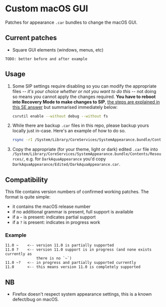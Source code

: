 # Custom macOS GUI

Patches for appearance `.car` bundles to change the macOS GUI.

## Current patches

-   Square GUI elements (windows, menus, etc)

```
TODO: better before and after example
```

## Usage

1.  Some SIP settings require disabling so you can modify the appropriate files
    -- _it's your choice whether or not you want to do this_ -- not doing so
    means you cannot apply the changes required. **You have to reboot into
    Recovery Mode to make changes to SIP**, [the steps are explained in this SE
    answer](https://apple.stackexchange.com/questions/208478/how-do-i-disable-system-integrity-protection-sip-aka-rootless-on-macos-os-x) but summarised immediately below:

    ```bash
    csrutil enable --without debug --without fs
    ```

2.  While there are backup `.car` files in this repo, please backup yours
    locally just in-case. Here's an example of how to do so.

    ```bash
    rsync -rI /System/Library/CoreServices/SystemAppearance.bundle/Contents/Resources/ ~/Desktop/saResourcesBackup
    ```

3.  Copy the appropriate (for your theme, light or dark) edited `.car` file into
    `/System/Library/CoreServices/SystemAppearance.bundle/Contents/Resources/`,
    e.g. for `DarkAquaAppearance` you'd copy `DarkAquaAppearance/Edited/DarkAquaAppearance.car`.

## Compatibility

This file contains version numbers of confirmed working patches. The format is
quite simple:

-   it contains the macOS release number
-   if no additional grammar is present, full support is available
-   if a `~` is present: indicates partial support
-   if a `?` is present: indicates in progress work

### Example

```
11.0 ~    <-- version 11.0 is partially supported
11.0 ?    <-- version 11.0 support is in progress (and none exists currently as
              there is no `~`)
11.0 ~?   <-- in progress and partially supported currently
11.0      <-- this means version 11.0 is completely supported
```

## NB

-   Firefox doesn't respect system appearance settings, this is a known
    defect/bug on macOS.
